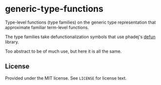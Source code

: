 # generic-type-functions
Type-level functions (type families) on the generic type representation that
approximate familiar term-level functions.

The type families take defunctionalization symbols that use phadej's
[defun](https://hackage.haskell.org/package/defun-core) library.

Too abstract to be of much use, but here it is all the same.

## License
Provided under the MIT license. See `LICENSE` for license text.
